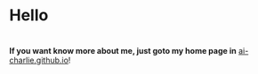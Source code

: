 # Hello

#
#
**If you want know more about me, just goto my home page in** [ai-charlie.github.io](https://ai-charlie.github.io)!
